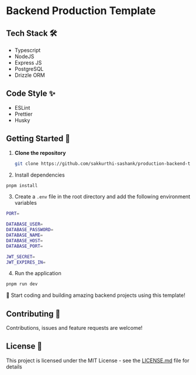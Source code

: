# Backend Production Template

## Tech Stack 🛠️

- Typescript
- NodeJS
- Express JS
- PostgreSQL
- Drizzle ORM

## Code Style ✨

- ESLint
- Prettier
- Husky

## Getting Started 🏁

1. **Clone the repository**

   ```bash
   git clone https://github.com/sakkurthi-sashank/production-backend-template.git

   ```

2. Install dependencies

```bash
pnpm install
```

3. Create a `.env` file in the root directory and add the following environment variables

```bash
PORT=

DATABASE_USER=
DATABASE_PASSWORD=
DATABASE_NAME=
DATABASE_HOST=
DATABASE_PORT=

JWT_SECRET=
JWT_EXPIRES_IN=
```

4. Run the application

```bash
pnpm run dev
```

🎉 Start coding and building amazing backend projects using this template!

## Contributing 🤝

Contributions, issues and feature requests are welcome!

## License 📄

This project is licensed under the MIT License - see the [LICENSE.md](LICENSE.md) file for details
